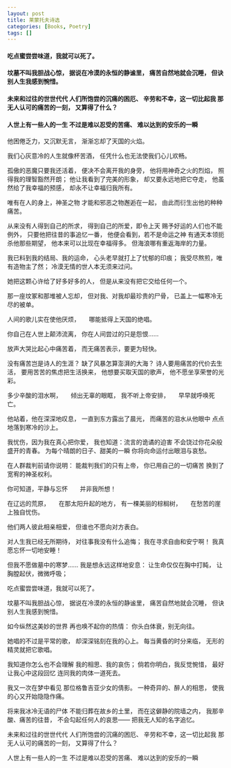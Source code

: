 ```yaml
---
layout: post
title: 莱蒙托夫诗选
categories: [Books, Poetry]
tags: []
---
```

#### 吃点蜜尝尝味道，我就可以死了。
#### 坟墓不叫我胆战心惊， 据说在冷漠的永恒的静谧里， 痛苦自然地就会沉睡， 但诀别人生我感到惋惜。
#### 未来和过往的世世代代 人们所饱尝的沉痛的困厄、 辛劳和不幸，这一切比起我 那无人认可的痛苦的一刻， 又算得了什么？
#### 人世上有一些人的一生 不过是难以忍受的苦痛、 难以达到的安乐的一瞬
<!-- more -->
他困倦乏力，又沉默无言， 渐渐忘却了天国的火焰。

我们心灰意冷的人生就像杯苦酒， 任凭什么也无法使我们心儿欢畅。

孤傲的恶魔只要我还活着， 便决不会离开我的身旁， 他将用神奇之火的烈焰， 照得我的理智豁然开朗； 他让我看到了完美的形象， 却又要永远地把它夺走， 他虽然给了我幸福的预感， 却永不让幸福归我所有。

唯有在人的身上，神圣之物 才能和邪恶之物邂逅在一起， 由此而衍生出他的种种痛苦。

从来没有人得到自己的所求， 得到自己的所爱，即令上天 赐予好运的人们也不能例外， 只要他把往昔的事追忆一番， 他便会看到，若不是命运之神 有通天本领扼杀他那些期望， 他本来可以比现在幸福得多。 但海浪哪有重返海岸的力量。

我已料到我的结局、我的运命， 心头老早就打上了忧郁的印痕； 我受尽熬煎，唯有造物主了然； 冷漠无情的世人本无须来过问。

她把这颗心许给了好多好多的人， 但是从来没有把它交给任何一个。

那一座坟冢和那堆被人忘却， 但对我、对我却最珍贵的尸骨， 已盖上一幅寒冷无尽的被单。

人间的歌儿实在使他厌烦，　　哪能抵得上天国的绝唱。

你自己在人世上颠沛流离， 你在人间尝过的只是怨恨……

放声大哭比起心中痛苦着， 而无痛苦表示，要更为轻快。

没有痛苦岂是诗人的生涯？ 缺了风暴怎算澎湃的大海？ 诗人要用痛苦的代价去生活， 要用苦苦的焦虑把生活换来， 他想要买取天国的歌声， 他不愿坐享荣誉的光彩。

多少辛酸的泪水啊，　　倾出无辜的眼眶， 我不听上帝安排，　　早早就呼唤死亡。

他站着，他在深深地叹息， 一直到东方露出了晨光， 而痛苦的泪水从他眼中 点点地落到寒冷的沙上。

我忧伤，因为我在真心把你爱， 我也知道：流言的诡谲的迫害 不会饶过你花朵般盛开的青春。 为每个晴朗的日子、甜美的一瞬 你将向命运付出眼泪与哀愁。

在人群裁判前请你说明： 能裁判我们的只有上帝， 你已用自己的一切痛苦 换到了宽宥的神圣权利。

你可知道，平静与忘怀　　并非我所想！

在辽远的荒原，　　在那太阳升起的地方， 有一棵美丽的棕榈树，　　在愁苦的崖上独自忧伤。

他们两人彼此相亲相爱， 但谁也不愿向对方表白。

对人生我已经无所期待， 对往事我没有什么追悔； 我在寻求自由和安宁啊！ 我真愿忘怀一切地安睡！

但我不愿做墓中的寒梦…… 我是想永远这样地安息： 让生命仅仅在胸中打盹， 让胸膛起伏，微微呼吸；

吃点蜜尝尝味道，我就可以死了。

坟墓不叫我胆战心惊， 据说在冷漠的永恒的静谧里， 痛苦自然地就会沉睡， 但诀别人生我感到惋惜。

如今纵然这美妙的世界 再也唤不起你的热情： 你头白体衰，别无向往。

她唱的不过是平常的歌， 却深深铭刻在我的心上。 每当黄昏的时分来临， 无形的精灵就把它歌唱。

我知道你怎么也不会理解 我的相思、我的哀伤； 倘若你明白，我反觉惋惜， 最好让我心中这段回忆 连同我的肉体一道死去。

我又一次在梦中看见 那位格鲁吉亚少女的倩影。 一种奇异的、醉人的相思， 使我的心又开始隐隐作痛。

将来我冰冷无语的尸体 不能归葬在故乡的土里， 而在这僻静的院墙之内， 我那辛酸、痛苦的往昔， 不会勾起任何人的哀思—— 把我无人知的名字追忆。

未来和过往的世世代代 人们所饱尝的沉痛的困厄、 辛劳和不幸，这一切比起我 那无人认可的痛苦的一刻， 又算得了什么？

人世上有一些人的一生 不过是难以忍受的苦痛、 难以达到的安乐的一瞬
